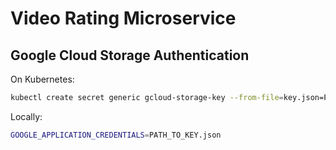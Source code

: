# Video Rating Microservice

## Google Cloud Storage Authentication

On Kubernetes:

```bash
kubectl create secret generic gcloud-storage-key --from-file=key.json=PATH_TO_KEY.json
```

Locally:

```bash
GOOGLE_APPLICATION_CREDENTIALS=PATH_TO_KEY.json
```
